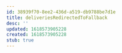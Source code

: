 ```yaml
---
id: 38939f70-8ee2-436d-a519-db9788be7d1e
title: deliveriesRedirectedToFallback
desc: ''
updated: 1618573905228
created: 1618573905228
stub: true
---
```


